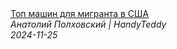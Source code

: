 <!--2024-11-25 15:00:35-->
<div class="yb">
  <a class="nodecor" href="/index.html?rabota/top_mashin_dlya_migranta_v_ssha">
    <img class="preview" data-videoid="Vf9E0GKXvks" src="https://i3.ytimg.com/vi/Vf9E0GKXvks/hqdefault.jpg" align="middle" alt="">
  </a>
  <div class="inlbl text">
    <a class="nodecor" href="/index.html?rabota/top_mashin_dlya_migranta_v_ssha">Топ машин для мигранта в США</a><br>
    <i class="smaller2">Анатолий Полховский | HandyTeddy </i><br>
    <i class="smaller3">2024-11-25</i>
  </div>
</div>
